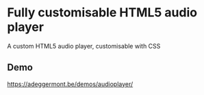 # Fully customisable HTML5 audio player

A custom HTML5 audio player, customisable with CSS

## Demo

https://adeggermont.be/demos/audioplayer/
